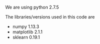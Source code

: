 We are using python 2.7.5

The libraries/versions used in this code are 
* numpy 1.13.3
* matplotlib 2.1.1
* sklearn 0.19.1
